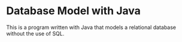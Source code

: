 # Database Model with Java
This is a program written with Java that models a relational database without the use of SQL.
